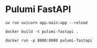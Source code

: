 # Pulumi FastAPI

```
uv run uvicorn app.main:app --reload

docker build -t pulumi-fastapi .

docker run -p 8080:8000 pulumi-fastapi
```
